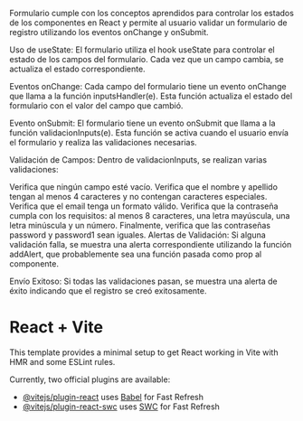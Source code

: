 Formulario cumple con los conceptos aprendidos para controlar los estados de los componentes en React y permite al usuario validar un formulario de registro utilizando los eventos onChange y onSubmit.

Uso de useState: El formulario utiliza el hook useState para controlar el estado de los campos del formulario. Cada vez que un campo cambia, se actualiza el estado correspondiente.

Eventos onChange: Cada campo del formulario tiene un evento onChange que llama a la función inputsHandler(e). Esta función actualiza el estado del formulario con el valor del campo que cambió.

Evento onSubmit: El formulario tiene un evento onSubmit que llama a la función validacionInputs(e). Esta función se activa cuando el usuario envía el formulario y realiza las validaciones necesarias.

Validación de Campos: Dentro de validacionInputs, se realizan varias validaciones:

Verifica que ningún campo esté vacío.
Verifica que el nombre y apellido tengan al menos 4 caracteres y no contengan caracteres especiales.
Verifica que el email tenga un formato válido.
Verifica que la contraseña cumpla con los requisitos: al menos 8 caracteres, una letra mayúscula, una letra minúscula y un número.
Finalmente, verifica que las contraseñas password y password1 sean iguales.
Alertas de Validación: Si alguna validación falla, se muestra una alerta correspondiente utilizando la función addAlert, que probablemente sea una función pasada como prop al componente.

Envío Exitoso: Si todas las validaciones pasan, se muestra una alerta de éxito indicando que el registro se creó exitosamente.
# React + Vite

This template provides a minimal setup to get React working in Vite with HMR and some ESLint rules.

Currently, two official plugins are available:

- [@vitejs/plugin-react](https://github.com/vitejs/vite-plugin-react/blob/main/packages/plugin-react/README.md) uses [Babel](https://babeljs.io/) for Fast Refresh
- [@vitejs/plugin-react-swc](https://github.com/vitejs/vite-plugin-react-swc) uses [SWC](https://swc.rs/) for Fast Refresh
